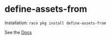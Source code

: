 define-assets-from
==================

Installation: `raco pkg install define-assets-from`

See the [Docs](https://docs.racket-lang.org/define-assets-from@define-assets-from/index.html)
